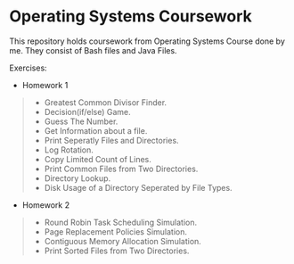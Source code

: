 # Operating Systems Coursework

This repository holds coursework from Operating Systems Course done by me. They consist of Bash files and Java Files.

Exercises:

- Homework 1

> - Greatest Common Divisor Finder.
> - Decision(if/else) Game.
> - Guess The Number.
> - Get Information about a file.
> - Print Seperatly Files and Directories.
> - Log Rotation.
> - Copy Limited Count of Lines.
> - Print Common Files from Two Directories.
> - Directory Lookup.
> - Disk Usage of a Directory Seperated by File Types.

- Homework 2

> - Round Robin Task Scheduling Simulation.
> - Page Replacement Policies Simulation.
> - Contiguous Memory Allocation Simulation.
> - Print Sorted Files from Two Directories.
